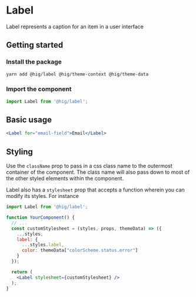 # Label

Label represents a caption for an item in a user interface

## Getting started

### Install the package

```bash
yarn add @hig/label @hig/theme-context @hig/theme-data
```

### Import the component

```js
import Label from '@hig/label';
```

## Basic usage

```jsx
<Label for="email-field">Email</Label>
```

## Styling

Use the `className` prop to pass in a css class name to the outermost container of the component. The class name will also pass down to most of the other styled elements within the component. 

Label also has a `stylesheet` prop that accepts a function wherein you can modify its styles. For instance

```jsx
import Label from '@hig/label';

function YourComponent() {
  // ...
  const customStylesheet = (styles, props, themeData) => ({
    ...styles,
    label: {
      ...styles.label,
      color: themeData["colorScheme.status.error"]
    }
  });

  return (
    <Label stylesheet={customStylesheet} />
  );
}
```

